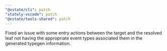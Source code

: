 ```yaml
---
"@xstate/cli": patch
"stately-vscode": patch
"@xstate/tools-shared": patch
---
```


Fixed an issue with some entry actions between the target and the resolved leaf not having the appropriate event types associated them in the generated typegen information.
